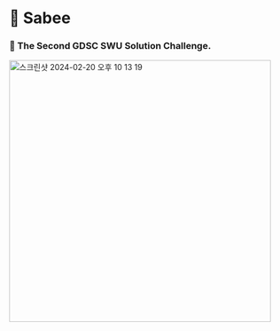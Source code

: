 # 🐝 Sabee
### 🏫 The Second GDSC SWU Solution Challenge.
<img width="472" alt="스크린샷 2024-02-20 오후 10 13 19" src="https://github.com/SeneKim/Sabee/assets/137269204/5087b6b2-88cb-4d4e-876f-1380b498bad9">

